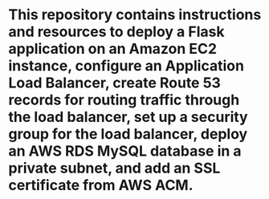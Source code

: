 #   This repository contains instructions and resources to deploy a Flask application on an Amazon EC2 instance, configure an Application Load Balancer, create Route 53 records for routing traffic through the load balancer, set up a security group for the load balancer, deploy an AWS RDS MySQL database in a private subnet, and add an SSL certificate from AWS ACM.

 


